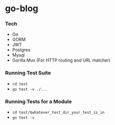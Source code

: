 # go-blog

### Tech
- Go
- GORM
- JWT
- Postgres
- Mysql
- Gorilla Mux (For HTTP routing and URL matcher)


### Running Test Suite
- `cd test`
- `go test -v ./...`

### Running Tests for a Module
- `cd test/$whatever_test_dir_your_test_is_in`
- `go test -v`
